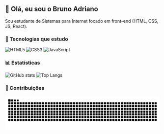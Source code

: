## 👋 Olá, eu sou o Bruno Adriano

Sou estudante de Sistemas para Internet focado em front-end (HTML, CSS, JS, React).

### 🚀 Tecnologias que estudo

![HTML5](https://img.shields.io/badge/HTML5-E34F26?style=for-the-badge&logo=html5&logoColor=white)
![CSS3](https://img.shields.io/badge/CSS3-1572B6?style=for-the-badge&logo=css3&logoColor=white)
![JavaScript](https://img.shields.io/badge/JavaScript-F7DF1E?style=for-the-badge&logo=javascript&logoColor=black)

### 📊 Estatísticas

![GitHub stats](https://github-readme-stats.vercel.app/api?username=AdrianousDev&show_icons=true&theme=min-dark&count_private=true)
![Top Langs](https://github-readme-stats.vercel.app/api/top-langs/?username=AdrianousDev&layout=compact&theme=min-dark&count_private=true)

### 🐍 Contribuições

<picture>
  <source media="(prefers-color-scheme: dark)" srcset="https://raw.githubusercontent.com/AdrianousDev/AdrianousDev/output/github-contribution-grid-snake-dark.svg">
  <source media="(prefers-color-scheme: light)" srcset="https://raw.githubusercontent.com/AdrianousDev/AdrianousDev/output/github-contribution-grid-snake.svg">
  <img alt="github contribution grid snake animation" src="https://raw.githubusercontent.com/AdrianousDev/AdrianousDev/output/github-contribution-grid-snake.svg">
</picture>
